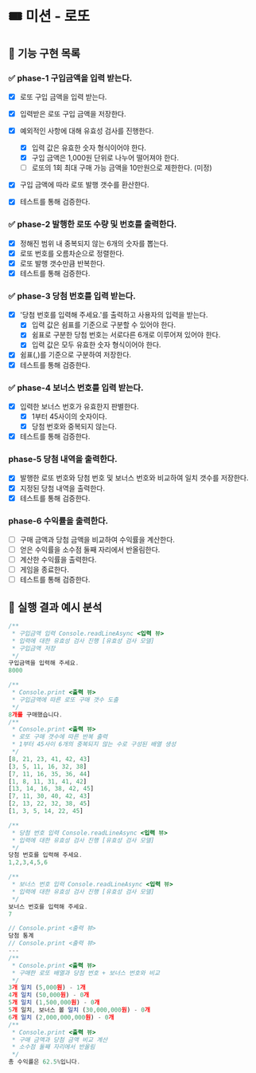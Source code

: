 # 🎟️ 미션 - 로또

## 🚀 기능 구현 목록

### ✅ phase-1 구입금액을 입력 받는다.

- [x] 로또 구입 금액을 입력 받는다.

- [x] 입력받은 로또 구입 금액을 저장한다.
- [x] 예외적인 사항에 대해 유효성 검사를 진행한다.
  - [x] 입력 값은 유효한 숫자 형식이어야 한다.
  - [x] 구입 금액은 1,000원 단위로 나누어 떨어져야 한다.
  - [ ] 로또의 1회 최대 구매 가능 금액을 10만원으로 제한한다. (미정)
- [x] 구입 금액에 따라 로또 발행 갯수를 환산한다.
- [x] 테스트를 통해 검증한다.

### ✅ phase-2 발행한 로또 수량 및 번호를 출력한다.

- [x] 정해진 범위 내 중복되지 않는 6개의 숫자를 뽑는다.
- [x] 로또 번호를 오름차순으로 정렬한다.
- [x] 로또 발행 갯수만큼 반복한다.
- [x] 테스트를 통해 검증한다.

### ✅ phase-3 당첨 번호를 입력 받는다.

- [x] '당첨 번호를 입력해 주세요.'를 출력하고 사용자의 입력을 받는다.
  - [x] 입력 값은 쉼표를 기준으로 구분할 수 있어야 한다.
  - [x] 쉼표로 구분한 당첨 번호는 서로다른 6개로 이루어져 있어야 한다.
  - [x] 입력 값은 모두 유효한 숫자 형식이어야 한다.
- [x] 쉼표(,)를 기준으로 구분하여 저장한다.
- [x] 테스트를 통해 검증한다.

### ✅ phase-4 보너스 번호를 입력 받는다.

- [x] 입력한 보너스 번호가 유효한지 판별한다.
  - [x] 1부터 45사이의 숫자이다.
  - [x] 당첨 번호와 중복되지 않는다.
- [x] 테스트를 통해 검증한다.

### phase-5 당첨 내역을 출력한다.

- [x] 발행한 로또 번호와 당첨 번호 및 보너스 번호와 비교하여 일치 갯수를 저장한다.
- [x] 지정된 당첨 내역을 출력한다.
- [x] 테스트를 통해 검증한다.

### phase-6 수익률을 출력한다.

- [ ] 구매 금액과 당첨 금액을 비교하여 수익률을 계산한다.
- [ ] 얻은 수익률을 소수점 둘째 자리에서 반올림한다.
- [ ] 계산한 수익률을 출력한다.
- [ ] 게임을 종료한다.
- [ ] 테스트를 통해 검증한다.

## 🔎 실행 결과 예시 분석

```javascript
/**
 * 구입금액 입력 Console.readLineAsync <입력 뷰>
 * 입력에 대한 유효성 검사 진행 [유효성 검사 모델]
 * 구입금액 저장
 */
구입금액을 입력해 주세요.
8000

/**
 * Console.print <출력 뷰>
 * 구입금액에 따른 로또 구매 갯수 도출
 */
8개를 구매했습니다.
/**
 * Console.print <출력 뷰>
 * 로또 구매 갯수에 따른 반복 출력
 * 1부터 45사이 6개의 중복되지 않는 수로 구성된 배열 생성
 */
[8, 21, 23, 41, 42, 43]
[3, 5, 11, 16, 32, 38]
[7, 11, 16, 35, 36, 44]
[1, 8, 11, 31, 41, 42]
[13, 14, 16, 38, 42, 45]
[7, 11, 30, 40, 42, 43]
[2, 13, 22, 32, 38, 45]
[1, 3, 5, 14, 22, 45]

/**
 * 당첨 번호 입력 Console.readLineAsync <입력 뷰>
 * 입력에 대한 유효성 검사 진행 [유효성 검사 모델]
 */
당첨 번호를 입력해 주세요.
1,2,3,4,5,6

/**
 * 보너스 번호 입력 Console.readLineAsync <입력 뷰>
 * 입력에 대한 유효성 검사 진행 [유효성 검사 모델]
 */
보너스 번호를 입력해 주세요.
7

// Console.print <출력 뷰>
당첨 통계
// Console.print <출력 뷰>
---
/**
 * Console.print <출력 뷰>
 * 구매한 로또 배열과 당첨 번호 + 보너스 번호와 비교
 */
3개 일치 (5,000원) - 1개
4개 일치 (50,000원) - 0개
5개 일치 (1,500,000원) - 0개
5개 일치, 보너스 볼 일치 (30,000,000원) - 0개
6개 일치 (2,000,000,000원) - 0개
/**
 * Console.print <출력 뷰>
 * 구매 금액과 당첨 금액 비교 계산
 * 소수점 둘째 자리에서 반올림
 */
총 수익률은 62.5%입니다.
```

